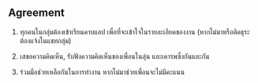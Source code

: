 ## Agreement

1. ทุกคนในกลุ่มต้องเข้าเรียนคาบแลป เพื่อที่จะเข้าใจในรายละเอียดของงาน (หากไม่มาหรือติดธุระต้องแจ้งในแชทกลุ่ม)

2. เสขอความคิดเห็น, รับฟังความคิดเห็นของเพื่อนในลุ่น และเคารพซึ่งกันและกัน

3. ร่วมมือช่วยเหลือกันในการทำงาน หากไม่มาช่วยเพื่อนจะไม่มีคะแนน
